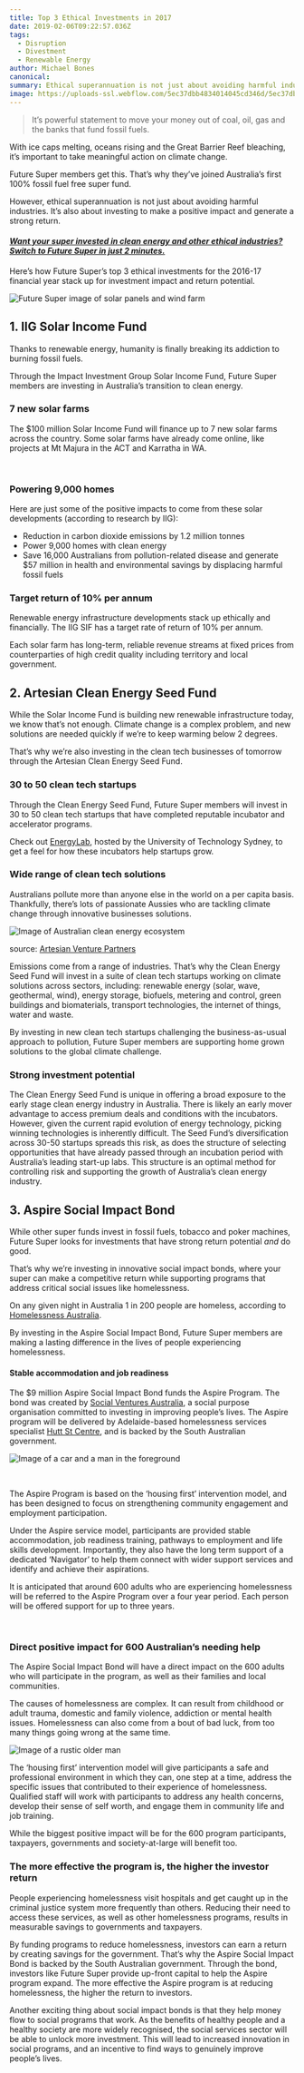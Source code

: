 ```yaml
---
title: Top 3 Ethical Investments in 2017
date: 2019-02-06T09:22:57.036Z
tags: 
  - Disruption
  - Divestment
  - Renewable Energy
author: Michael Bones
canonical: 
summary: Ethical superannuation is not just about avoiding harmful industries. It’s also about investing to make a positive impact and generate a strong return. Here’s how Future Super’s top 3 ethical investments for the 2016-17 financial year stack up for investment impact and return potential. 
image: https://uploads-ssl.webflow.com/5ec37dbb4834014045cd346d/5ec37dbc4834012e86cd3e37_top%203%20ethical%20investments%20(1).png
---
```


> It’s powerful statement to move your money out of coal, oil, gas and the banks that fund fossil fuels.

With ice caps melting, oceans rising and the Great Barrier Reef bleaching, it’s important to take meaningful action on climate change.

Future Super members get this. That’s why they’ve joined Australia’s first 100% fossil fuel free super fund.

However, ethical superannuation is not just about avoiding harmful industries. It’s also about investing to make a positive impact and generate a strong return.

#### _[Want your super invested in clean energy and other ethical industries? Switch to Future Super in just 2 minutes.](https://join.myfuturesuper.com.au/)_   

Here’s how Future Super’s top 3 ethical investments for the 2016-17 financial year stack up for investment impact and return potential.

![Future Super image of solar panels and wind farm](https://uploads-ssl.webflow.com/5ec37dbb4834014045cd346d/5ec37dbc4834012e86cd3e37_top%203%20ethical%20investments%20(1).png)

**1\. IIG Solar Income Fund**
-----------------------------

Thanks to renewable energy, humanity is finally breaking its addiction to burning fossil fuels.

Through the Impact Investment Group Solar Income Fund, Future Super members are investing in Australia’s transition to clean energy.

### **7 new solar farms**

The $100 million Solar Income Fund will finance up to 7 new solar farms across the country. Some solar farms have already come online, like projects at Mt Majura in the ACT and Karratha in WA.

 

### **Powering 9,000 homes**

Here are just some of the positive impacts to come from these solar developments (according to research by IIG):

*   Reduction in carbon dioxide emissions by 1.2 million tonnes
*   Power 9,000 homes with clean energy
*   Save 16,000 Australians from pollution-related disease and generate $57 million in health and environmental savings by displacing harmful fossil fuels

### **Target return of 10% per annum**

Renewable energy infrastructure developments stack up ethically and financially. The IIG SIF has a target rate of return of 10% per annum.

Each solar farm has long-term, reliable revenue streams at fixed prices from counterparties of high credit quality including territory and local government.

**2\. Artesian Clean Energy Seed Fund**
---------------------------------------

While the Solar Income Fund is building new renewable infrastructure today, we know that’s not enough. Climate change is a complex problem, and new solutions are needed quickly if we’re to keep warming below 2 degrees.

That’s why we’re also investing in the clean tech businesses of tomorrow through the Artesian Clean Energy Seed Fund.

### **30 to 50 clean tech startups**

Through the Clean Energy Seed Fund, Future Super members will invest in 30 to 50 clean tech startups that have completed reputable incubator and accelerator programs.

Check out [EnergyLab](http://energylab.org.au/), hosted by the University of Technology Sydney, to get a feel for how these incubators help startups grow.

### **Wide range of clean tech solutions**

Australians pollute more than anyone else in the world on a per capita basis. Thankfully, there’s lots of passionate Aussies who are tackling climate change through innovative businesses solutions.

![Image of Australian clean energy ecosystem](https://uploads-ssl.webflow.com/5ec37dbb4834014045cd346d/5ec37dbc483401b331cd3c4f_Aus-Clean-Energy-Ecosystem.png)

source: [Artesian Venture Partners](https://www.artesianinvest.com/artesianinvest/fuelling-clean-energy-investment-in-australia)

Emissions come from a range of industries. That’s why the Clean Energy Seed Fund will invest in a suite of clean tech startups working on climate solutions across sectors, including: renewable energy (solar, wave, geothermal, wind), energy storage, biofuels, metering and control, green buildings and biomaterials, transport technologies, the internet of things, water and waste.

By investing in new clean tech startups challenging the business-as-usual approach to pollution, Future Super members are supporting home grown solutions to the global climate challenge.

### **Strong investment potential**

The Clean Energy Seed Fund is unique in offering a broad exposure to the early stage clean energy industry in Australia. There is likely an early mover advantage to access premium deals and conditions with the incubators. However, given the current rapid evolution of energy technology, picking winning technologies is inherently difficult. The Seed Fund’s diversification across 30-50 startups spreads this risk, as does the structure of selecting opportunities that have already passed through an incubation period with Australia’s leading start-up labs. This structure is an optimal method for controlling risk and supporting the growth of Australia’s clean energy industry.

**3\. Aspire Social Impact Bond**
---------------------------------

While other super funds invest in fossil fuels, tobacco and poker machines, Future Super looks for investments that have strong return potential _and_ do good.

That’s why we’re investing in innovative social impact bonds, where your super can make a competitive return while supporting programs that address critical social issues like homelessness.

On any given night in Australia 1 in 200 people are homeless, according to [Homelessness Australia](http://www.homelessnessaustralia.org.au/index.php/about-homelessness/homeless-statistics).

By investing in the Aspire Social Impact Bond, Future Super members are making a lasting difference in the lives of people experiencing homelessness.

#### **Stable accommodation and job readiness**

The $9 million Aspire Social Impact Bond funds the Aspire Program. The bond was created by [Social Ventures Australia](http://www.socialventures.com.au/work/aspire-sib/), a social purpose organisation committed to investing in improving people’s lives. The Aspire program will be delivered by Adelaide-based homelessness services specialist [Hutt St Centre](https://www.huttstcentre.org.au/), and is backed by the South Australian government.

![Image of a car and a man in the foreground](https://uploads-ssl.webflow.com/5ec37dbb4834014045cd346d/5ec37dbc483401564ecd3d4b_Aspire-Hutt-St-Centre-compressor.jpg)

‍

The Aspire Program is based on the ‘housing first’ intervention model, and has been designed to focus on strengthening community engagement and employment participation.

Under the Aspire service model, participants are provided stable accommodation, job readiness training, pathways to employment and life skills development. Importantly, they also have the long term support of a dedicated ‘Navigator’ to help them connect with wider support services and identify and achieve their aspirations.

It is anticipated that around 600 adults who are experiencing homelessness will be referred to the Aspire Program over a four year period. Each person will be offered support for up to three years.

 

### **Direct positive impact for 600 Australian’s needing help**

The Aspire Social Impact Bond will have a direct impact on the 600 adults who will participate in the program, as well as their families and local communities.

The causes of homelessness are complex. It can result from childhood or adult trauma, domestic and family violence, addiction or mental health issues. Homelessness can also come from a bout of bad luck, from too many things going wrong at the same time.

![Image of a rustic older man](https://uploads-ssl.webflow.com/5ec37dbb4834014045cd346d/5ec37dbc4834013c53cd3ccd_Aspire-SIB-compressor.jpg)

The ‘housing first’ intervention model will give participants a safe and professional environment in which they can, one step at a time, address the specific issues that contributed to their experience of homelessness. Qualified staff will work with participants to address any health concerns, develop their sense of self worth, and engage them in community life and job training.

While the biggest positive impact will be for the 600 program participants, taxpayers, governments and society-at-large will benefit too.

### **The more effective the program is, the higher the investor return**

People experiencing homelessness visit hospitals and get caught up in the criminal justice system more frequently than others. Reducing their need to access these services, as well as other homelessness programs, results in measurable savings to governments and taxpayers.

By funding programs to reduce homelessness, investors can earn a return by creating savings for the government. That’s why the Aspire Social Impact Bond is backed by the South Australian government. Through the bond, investors like Future Super provide up-front capital to help the Aspire program expand. The more effective the Aspire program is at reducing homelessness, the higher the return to investors.

Another exciting thing about social impact bonds is that they help money flow to social programs that work. As the benefits of healthy people and a healthy society are more widely recognised, the social services sector will be able to unlock more investment. This will lead to increased innovation in social programs, and an incentive to find ways to genuinely improve people’s lives.

